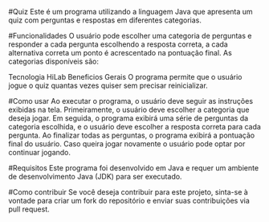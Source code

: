 #Quiz
Este é um programa utilizando a linguagem Java que apresenta um quiz com perguntas e respostas em diferentes categorias.

#Funcionalidades
O usuário pode escolher uma categoria de perguntas e responder a cada pergunta escolhendo a resposta correta, a cada alternativa correta um ponto é acrescentado na pontuação final. As categorias disponíveis são:

Tecnologia
HiLab
Beneficios
Gerais
O programa permite que o usuário jogue o quiz quantas vezes quiser sem precisar reinicializar.

#Como usar
Ao executar o programa, o usuário deve seguir as instruções exibidas na tela. Primeiramente, o usuário deve escolher a categoria que deseja jogar. Em seguida, o programa exibirá uma série de perguntas da categoria escolhida, e o usuário deve escolher a resposta correta para cada pergunta. Ao finalizar todas as perguntas, o programa exibirá a pontuação final do usuário. Caso queira jogar novamente o usuário pode optar por continuar jogando. 

#Requisitos
Este programa foi desenvolvido em Java e requer um ambiente de desenvolvimento Java (JDK) para ser executado.

#Como contribuir
Se você deseja contribuir para este projeto, sinta-se à vontade para criar um fork do repositório e enviar suas contribuições via pull request.
